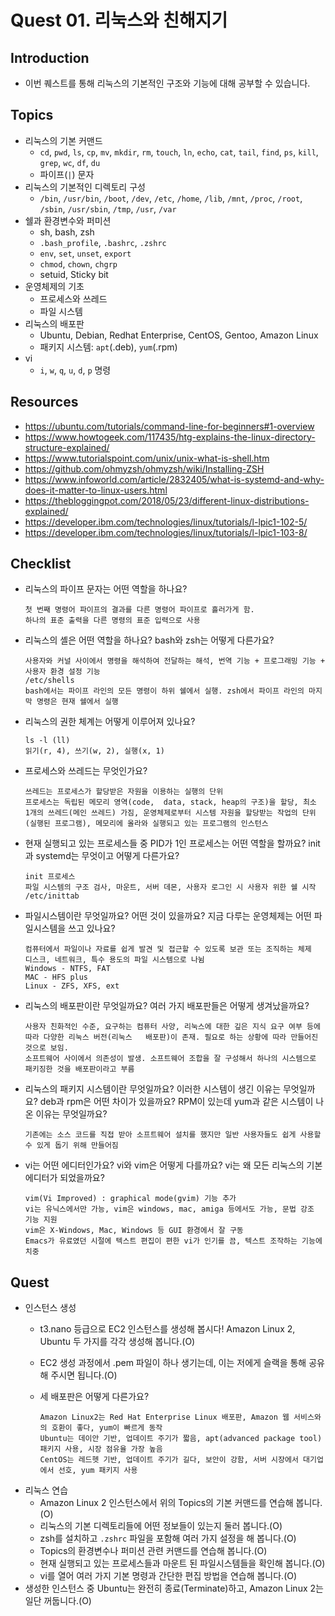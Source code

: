 # Quest 01. 리눅스와 친해지기

## Introduction
* 이번 퀘스트를 통해 리눅스의 기본적인 구조와 기능에 대해 공부할 수 있습니다.

## Topics
* 리눅스의 기본 커맨드
  * `cd`, `pwd`, `ls`, `cp`, `mv`, `mkdir`, `rm`, `touch`, `ln`, `echo`, `cat`, `tail`, `find`, `ps`, `kill`, `grep`, `wc`, `df`, `du`
  * 파이프(`|`) 문자
* 리눅스의 기본적인 디렉토리 구성
  * `/bin`, `/usr/bin`, `/boot`, `/dev`, `/etc`, `/home`, `/lib`, `/mnt`, `/proc`, `/root`, `/sbin`, `/usr/sbin`, `/tmp`, `/usr`, `/var`
* 쉘과 환경변수와 퍼미션
  * sh, bash, zsh
  * `.bash_profile`, `.bashrc`, `.zshrc`
  * `env`, `set`, `unset`, `export`
  * `chmod`, `chown`, `chgrp`
  * setuid, Sticky bit
* 운영체제의 기초
  * 프로세스와 쓰레드
  * 파일 시스템
* 리눅스의 배포판
  * Ubuntu, Debian, Redhat Enterprise, CentOS, Gentoo, Amazon Linux
  * 패키지 시스템: `apt`(.deb), `yum`(.rpm)
* vi
  * `i`, `w`, `q`, `u`, `d`, `p` 명령

## Resources
* https://ubuntu.com/tutorials/command-line-for-beginners#1-overview
* https://www.howtogeek.com/117435/htg-explains-the-linux-directory-structure-explained/
* https://www.tutorialspoint.com/unix/unix-what-is-shell.htm
* https://github.com/ohmyzsh/ohmyzsh/wiki/Installing-ZSH
* https://www.infoworld.com/article/2832405/what-is-systemd-and-why-does-it-matter-to-linux-users.html
* https://thebloggingpot.com/2018/05/23/different-linux-distributions-explained/
* https://developer.ibm.com/technologies/linux/tutorials/l-lpic1-102-5/
* https://developer.ibm.com/technologies/linux/tutorials/l-lpic1-103-8/

## Checklist
* 리눅스의 파이프 문자는 어떤 역할을 하나요?

      첫 번째 명령어 파이프의 결과를 다른 명령어 파이프로 흘러가게 함.
      하나의 표준 출력을 다른 명령의 표준 입력으로 사용

* 리눅스의 셸은 어떤 역할을 하나요? bash와 zsh는 어떻게 다른가요?

      사용자와 커널 사이에서 명령을 해석하여 전달하는 해석, 번역 기능 + 프로그래밍 기능 + 사용자 환경 설정 기능
      /etc/shells
      bash에서는 파이프 라인의 모든 명령이 하위 쉘에서 실행. zsh에서 파이프 라인의 마지막 명령은 현재 쉘에서 실행

* 리눅스의 권한 체계는 어떻게 이루어져 있나요?

      ls -l (ll)
      읽기(r, 4), 쓰기(w, 2), 실행(x, 1)

* 프로세스와 쓰레드는 무엇인가요?

      쓰레드는 프로세스가 할당받은 자원을 이용하는 실행의 단위
      프로세스는 독립된 메모리 영역(code,  data, stack, heap의 구조)을 할당, 최소 1개의 쓰레드(메인 쓰레드) 가짐, 운영체제로부터 시스템 자원을 할당받는 작업의 단위(실행된 프로그램), 메모리에 올라와 실행되고 있는 프로그램의 인스턴스

* 현재 실행되고 있는 프로세스들 중 PID가 1인 프로세스는 어떤 역할을 할까요? init과 systemd는 무엇이고 어떻게 다른가요?

      init 프로세스
      파일 시스템의 구조 검사, 마운트, 서버 데몬, 사용자 로그인 시 사용자 위한 쉘 시작   /etc/inittab

* 파일시스템이란 무엇일까요? 어떤 것이 있을까요? 지금 다루는 운영체제는 어떤 파일시스템을 쓰고 있나요?

      컴퓨터에서 파일이나 자료를 쉽게 발견 및 접근할 수 있도록 보관 또는 조직하는 체제
      디스크, 네트워크, 특수 용도의 파일 시스템으로 나뉨
      Windows - NTFS, FAT
      MAC - HFS plus
      Linux - ZFS, XFS, ext

* 리눅스의 배포판이란 무엇일까요? 여러 가지 배포판들은 어떻게 생겨났을까요?

      사용자 친화적인 수준, 요구하는 컴퓨터 사양, 리눅스에 대한 깊은 지식 요구 여부 등에 따라 다양한 리눅스 버전(리눅스   배포판)이 존재. 필요로 하는 상황에 따라 만들어진 것으로 보임.
      소프트웨어 사이에서 의존성이 발생. 소프트웨어 조합을 잘 구성해서 하나의 시스템으로 패키징한 것을 배포판이라고 부름

* 리눅스의 패키지 시스템이란 무엇일까요? 이러한 시스템이 생긴 이유는 무엇일까요? deb과 rpm은 어떤 차이가 있을까요? RPM이 있는데 yum과 같은 시스템이 나온 이유는 무엇일까요?

      기존에는 소스 코드를 직접 받아 소프트웨어 설치를 했지만 일반 사용자들도 쉽게 사용할 수 있게 돕기 위해 만들어짐

* vi는 어떤 에디터인가요? vi와 vim은 어떻게 다를까요? vi는 왜 모든 리눅스의 기본 에디터가 되었을까요?

      vim(Vi Improved) : graphical mode(gvim) 기능 추가
      vi는 유닉스에서만 가능, vim은 windows, mac, amiga 등에서도 가능, 문법 강조 기능 지원
      vim은 X-Windows, Mac, Windows 등 GUI 환경에서 잘 구동
      Emacs가 유료였던 시절에 텍스트 편집이 편한 vi가 인기를 끔, 텍스트 조작하는 기능에 치중

## Quest
* 인스턴스 생성
  * t3.nano 등급으로 EC2 인스턴스를 생성해 봅시다! Amazon Linux 2, Ubuntu 두 가지를 각각 생성해 봅니다.(O)
  * EC2 생성 과정에서 .pem 파일이 하나 생기는데, 이는 저에게 슬랙을 통해 공유해 주시면 됩니다.(O)
  * 세 배포판은 어떻게 다른가요?

        Amazon Linux2는 Red Hat Enterprise Linux 배포판, Amazon 웹 서비스와의 호환이 좋다, yum이 빠르게 동작
        Ubuntu는 데이안 기반, 업데이트 주기가 짧음, apt(advanced package tool) 패키지 사용, 시장 점유율 가장 높음
        CentOS는 레드헷 기반, 업데이트 주기가 길다, 보안이 강함, 서버 시장에서 대기업에서 선호, yum 패키지 사용

* 리눅스 연습
  * Amazon Linux 2 인스턴스에서 위의 Topics의 기본 커맨드를 연습해 봅니다.(O)
  * 리눅스의 기본 디렉토리들에 어떤 정보들이 있는지 둘러 봅니다.(O)
  * zsh를 설치하고 `.zshrc` 파일을 포함해 여러 가지 설정을 해 봅니다.(O)
  * Topics의 환경변수나 퍼미션 관련 커맨드를 연습해 봅니다.(O)
  * 현재 실행되고 있는 프로세스들과 마운트 된 파일시스템들을 확인해 봅니다.(O)
  * vi를 열어 여러 가지 기본 명령과 간단한 편집 방법을 연습해 봅니다.(O)
* 생성한 인스턴스 중 Ubuntu는 완전히 종료(Terminate)하고, Amazon Linux 2는 일단 꺼둡니다.(O)
